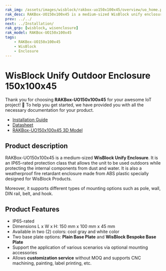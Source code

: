 ```yaml
---
rak_img: /assets/images/wisblock/rakbox-uo150x100x45/overview/uo_home.png
rak_desc: RAKBox-UO150x100x45 is a medium-sized WisBlock unify enclosure. It is an IP65-rated protection class that allows the unit to be used outdoors while protecting the internal components from dust and water.
prev: ../../
next: ../Installation/
rak_grp: [wisblock, wisenclosure]
rak_model: RAKBox-UO150x100x45
tags:
    - RAKBox-UO150x100x45
    - WisBlock
    - Enclosure
---
```


# WisBlock Unify Outdoor Enclosure 150x100x45

Thank you for choosing **RAKBox-UO150x100x45** for your awesome IoT project! 🎉 To help you get started, we have provided you with all the necessary documentation for your product.


- [Installation Guide](../Installation/)
- [Datasheet](../Datasheet/)
- [RAKBox-UO150x100x45 3D Model](https://downloads.rakwireless.com/3D_File/WisBlock/Unify%20Enclosure/3D_RAKBox-UO150x100x45.step)


## Product description

RAKBox-UO150x100x45 is a medium-sized **WisBlock Unify Enclosure**. It is an IP65-rated protection class that allows the unit to be used outdoors while protecting the internal components from dust and water. It is also a weatherproof fire retardant enclosure made from ABS plastic specially designed for WisBlock Products. 

Moreover, it supports different types of mounting options such as pole, wall, DIN rail, belt, and hook.

## Product Features
- IP65-rated
- Dimensions L x W x H: 150&nbsp;mm x 100&nbsp;mm x 45&nbsp;mm
- Available in two (2) colors: cool gray and white color
- Two base plate options: **Plain Base Plate** and **WisBlock Bespoke Base Plate**
- Support the application of various scenarios via optional mounting accessories
- Allows **customization service** without MOQ and supports CNC machining, painting, label printing, etc.